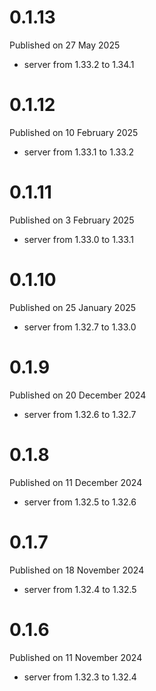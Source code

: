 # 0.1.13

Published on 27 May 2025

- server from 1.33.2 to 1.34.1

# 0.1.12

Published on 10 February 2025

- server from 1.33.1 to 1.33.2

# 0.1.11

Published on 3 February 2025

- server from 1.33.0 to 1.33.1

# 0.1.10

Published on 25 January 2025

- server from 1.32.7 to 1.33.0

# 0.1.9

Published on 20 December 2024

- server from 1.32.6 to 1.32.7

# 0.1.8

Published on 11 December 2024

- server from 1.32.5 to 1.32.6

# 0.1.7

Published on 18 November 2024

- server from 1.32.4 to 1.32.5

# 0.1.6

Published on 11 November 2024

- server from 1.32.3 to 1.32.4

